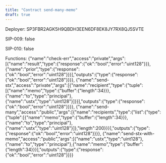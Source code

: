 ```yaml
---
title: "Contract send-many-memo"
draft: true
---
```

Deployer: SP3FBR2AGK5H9QBDH3EEN6DF8EK8JY7RX8QJ5SVTE

SIP-009: false

SIP-010: false

Functions:
{"name":"check-err","access":"private","args":[{"name":"result","type":{"response":{"ok":"bool","error":"uint128"}}},{"name":"prior","type":{"response":{"ok":"bool","error":"uint128"}}}],"outputs":{"type":{"response":{"ok":"bool","error":"uint128"}}}}, {"name":"send-stx","access":"private","args":[{"name":"recipient","type":{"tuple":[{"name":"memo","type":{"buffer":{"length":34}}},{"name":"to","type":"principal"},{"name":"ustx","type":"uint128"}]}}],"outputs":{"type":{"response":{"ok":"bool","error":"uint128"}}}}, {"name":"send-many","access":"public","args":[{"name":"recipients","type":{"list":{"type":{"tuple":[{"name":"memo","type":{"buffer":{"length":34}}},{"name":"to","type":"principal"},{"name":"ustx","type":"uint128"}]},"length":200}}}],"outputs":{"type":{"response":{"ok":"bool","error":"uint128"}}}}, {"name":"send-stx-with-memo","access":"public","args":[{"name":"ustx","type":"uint128"},{"name":"to","type":"principal"},{"name":"memo","type":{"buffer":{"length":34}}}],"outputs":{"type":{"response":{"ok":"bool","error":"uint128"}}}}
